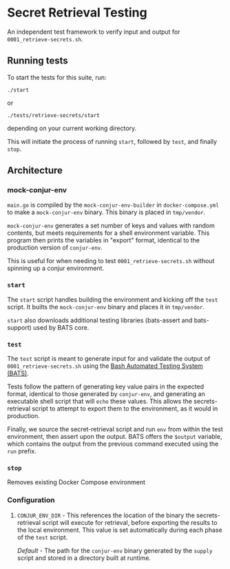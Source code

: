 # Secret Retrieval Testing
An independent test framework to verify input and output for `0001_retrieve-secrets.sh`.

## Running tests

To start the tests for this suite, run:
```shell script
./start
```
or
```shell script
./tests/retrieve-secrets/start
```
depending on your current working directory.

This will initiate the process of running
`start`, followed by `test`, and finally `stop`.
## Architecture

### mock-conjur-env
`main.go` is compiled by the `mock-conjur-env-builder` in `docker-compose.yml` to make a
 `mock-conjur-env` binary. This binary is placed in `tmp/vendor`.

`mock-conjur-env` generates a set number of keys and values with random contents, but
meets requirements for a shell environment variable. This program then prints the
variables in "export" format, identical to the production version of `conjur-env`.

This is useful for when needing to test `0001_retrieve-secrets.sh` without spinning up
a conjur environment.

### `start`
The `start` script handles building the environment and kicking off the `test` script. 
It builts the `mock-conjur-env` binary and places it in `tmp/vendor`.

`start` also downloads additional testing libraries (bats-assert and bats-support) used 
by BATS core.

### `test`
The `test` script is meant to generate input for and validate the output of
`0001_retrieve-secrets.sh` using the [Bash Automated Testing System (BATS)](https://github.com/sstephenson/bats). 

Tests follow the pattern of generating key value pairs in the expected format, 
identical to those generated by `conjur-env`, and generating an executable shell
script that will `echo` these values. This allows the secrets-retrieval script to
attempt to export them to the environment, as it would in production.

Finally, we source the secret-retrieval script and run `env` from within the test
environment, then  assert upon the output. BATS offers the `$output` variable, which
contains the output from the previous command executed using the `run` prefix.

### `stop`
Removes existing Docker Compose environment

### Configuration

1. `CONJUR_ENV_DIR` - This references the location of the binary the secrets-retrieval
    script will execute for retrieval, before exporting the results to the local
    environment. This value is set automatically during each phase of the `test` script.
    
    *Default* - The path for the `conjur-env` binary generated by the `supply` script and
     stored in a directory built at runtime.
